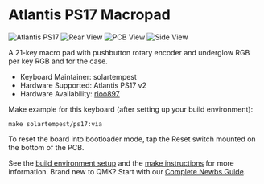 # Atlantis PS17 Macropad

![Atlantis PS17](https://i.imgur.com/YmNTW4m.jpg)
![Rear View](https://i.imgur.com/IeJLtAD.jpg)
![PCB View](https://i.imgur.com/OMy4szt.jpg)
![Side View](https://i.imgur.com/CFHMzKO.jpg)

A 21-key macro pad with pushbutton rotary encoder and underglow RGB per key RGB and for the case.

* Keyboard Maintainer: solartempest
* Hardware Supported: Atlantis PS17 v2
* Hardware Availability: [rioo897](https://shop198276076.world.taobao.com/index.htm?spm=2013.1.w5002-23418336364.2.3f4d7d51DkVX3s)

Make example for this keyboard (after setting up your build environment):

    make solartempest/ps17:via

To reset the board into bootloader mode, tap the Reset switch mounted on the bottom of the PCB.

See the [build environment setup](https://docs.qmk.fm/#/getting_started_build_tools) and the [make instructions](https://docs.qmk.fm/#/getting_started_make_guide) for more information. Brand new to QMK? Start with our [Complete Newbs Guide](https://docs.qmk.fm/#/newbs).
